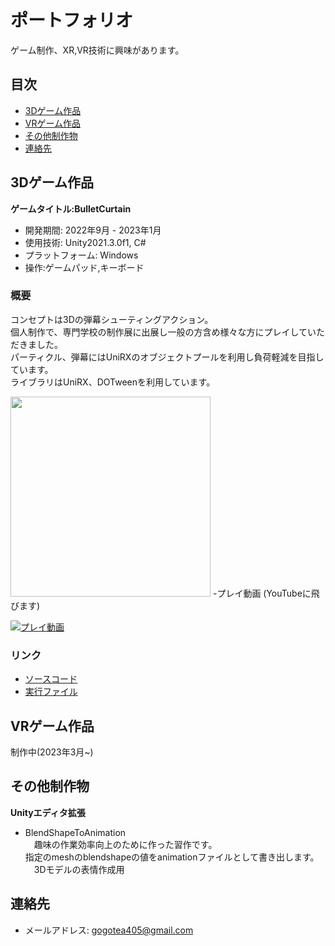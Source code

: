 # ポートフォリオ

ゲーム制作、XR,VR技術に興味があります。

## 目次

- [3Dゲーム作品](#3Dゲーム作品)
- [VRゲーム作品](#VRゲーム作品)
- [その他制作物](#その他制作物)
- [連絡先](#連絡先)

## 3Dゲーム作品

**ゲームタイトル:BulletCurtain**

- 開発期間: 2022年9月 - 2023年1月
- 使用技術: Unity2021.3.0f1, C#
- プラットフォーム: Windows
- 操作:ゲームパッド,キーボード


### 概要

コンセプトは3Dの弾幕シューティングアクション。  
個人制作で、専門学校の制作展に出展し一般の方含め様々な方にプレイしていただきました。  
パーティクル、弾幕にはUniRXのオブジェクトプールを利用し負荷軽減を目指しています。  
ライブラリはUniRX、DOTweenを利用しています。

<img src="https://user-images.githubusercontent.com/77870800/235052920-85d52312-76b0-4d45-b36a-f9fceb3acb26.png" width="320px">
-プレイ動画 (YouTubeに飛びます)

[![プレイ動画](https://user-images.githubusercontent.com/77870800/236733475-965175bb-c096-4fcf-9ac5-877628d6f66d.png)](https://youtu.be/_52kX6OfE8A)


### リンク

- [ソースコード](https://github.com/Tsujishogo/Portfolio/tree/main/BulletCurtain/%E3%82%BD%E3%83%BC%E3%82%B9%E3%82%B3%E3%83%BC%E3%83%89)
- [実行ファイル](https://github.com/Tsujishogo/Portfolio/tree/main/BulletCurtain/%E5%AE%9F%E8%A1%8C%E3%83%87%E3%83%BC%E3%82%BF)

## VRゲーム作品

制作中(2023年3月~)

## その他制作物

**Unityエディタ拡張**  
- BlendShapeToAnimation  
　趣味の作業効率向上のために作った習作です。  
  指定のmeshのblendshapeの値をanimationファイルとして書き出します。 
　3Dモデルの表情作成用  

## 連絡先


- メールアドレス: gogotea405@gmail.com

